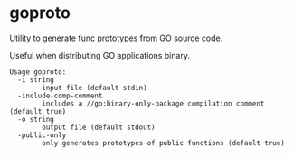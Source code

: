 # goproto
Utility to generate func prototypes from GO source code.

Useful when distributing GO applications binary.

```
Usage goproto:
  -i string
    	input file (default stdin)
  -include-comp-comment
    	includes a //go:binary-only-package compilation comment (default true)
  -o string
    	output file (default stdout)
  -public-only
    	only generates prototypes of public functions (default true)
```
